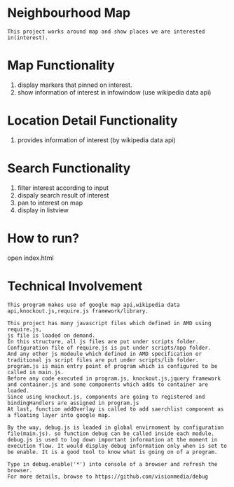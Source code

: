 Neighbourhood Map
=========================================
    This project works around map and show places we are interested in(interest).

Map Functionality
=========================================
1. display markers that pinned on interest.
2. show information of interest in infowindow (use wikipedia data api)

Location Detail Functionality
=========================================
1. provides information of interest (by wikipedia data api)

Search Functionality
=========================================
1. filter interest according to input
2. dispaly search result of interest
3. pan to interest on map
4. display in listview

How to run?
=========================================
open index.html


Technical Involvement
=========================================
    This program makes use of google map api,wikipedia data api,knockout.js,require.js framework/library.
    
    This project has many javascript files which defined in AMD using require.js,
    js file is loaded on demand.
    In this structure, all js files are put under scripts folder.
    Configuration file of require.js is put under scripts/app folder.
    And any other js modeule which defined in AMD specification or traditional js script files are put under scripts/lib folder.
    program.js is main entry point of program which is configured to be called in main.js.
    Before any code executed in program.js, knockout.js,jquery framework and container.js and some components which adds to container are loaded.
    Since using knockout.js, components are going to registered and bindingHandlers are assigned in program.js
    At last, function addOverlay is called to add saerchlist component as a floating layer into google map.
    
    By the way, debug.js is loaded in global envirnoment by configuration file(main.js). so function debug can be called inside each module. debug.js is used to log down important information at the moment in execution flow. It would display debug information only when is set to be enable. It is a good tool to know what is going on of a program.
    
    Type in debug.enable('*') into console of a browser and refresh the browser.
    For more details, browse to https://github.com/visionmedia/debug